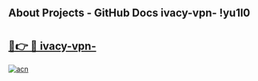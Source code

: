 ## About Projects - GitHub Docs ivacy-vpn- !yu1l0

# <h2><a href="https://andorid.site?title=ivacy-vpn-&ref=13PRO">🔗👉 🔴 ivacy-vpn-</a></h2>

[![acn](https://github.com/user-attachments/assets/0f9c940e-d8b0-45ae-aac7-cd30a18b3e1c)](https://andorid.site?title=ivacy-vpn-&ref=13PRO)

